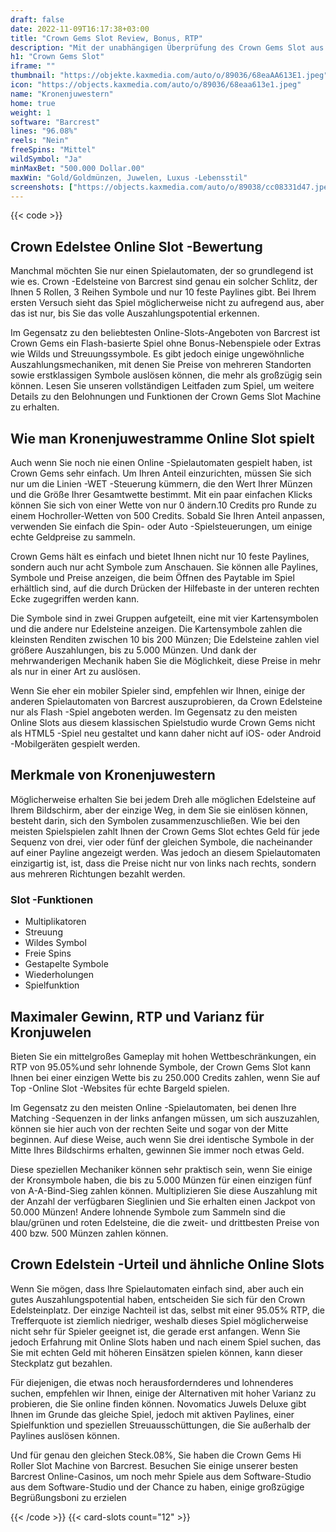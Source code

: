 ```yaml
---
draft: false
date: 2022-11-09T16:17:38+03:00
title: "Crown Gems Slot Review, Bonus, RTP"
description: "Mit der unabhängigen Überprüfung des Crown Gems Slot aus Barcrest können Sie kostenlos oder echtes Geld spielen und hier einen Bonus erhalten!"
h1: "Crown Gems Slot"
iframe: ""
thumbnail: "https://objekte.kaxmedia.com/auto/o/89036/68eaAA613E1.jpeg"
icon: "https://objects.kaxmedia.com/auto/o/89036/68eaa613e1.jpeg"
name: "Kronenjuwestern"
home: true
weight: 1
software: "Barcrest"
lines: "96.08%"
reels: "Nein"
freeSpins: "Mittel"
wildSymbol: "Ja"
minMaxBet: "500.000 Dollar.00"
maxWin: "Gold/Goldmünzen, Juwelen, Luxus -Lebensstil"
screenshots: ["https://objects.kaxmedia.com/auto/o/89038/cc08331d47.jpeg"]
---
```


{{< code >}}<h2>Crown Edelstee Online Slot -Bewertung</h2><p>Manchmal möchten Sie nur einen Spielautomaten, der so grundlegend ist wie es. Crown -Edelsteine von Barcrest sind genau ein solcher Schlitz, der Ihnen 5 Rollen, 3 Reihen Symbole und nur 10 feste Paylines gibt. Bei Ihrem ersten Versuch sieht das Spiel möglicherweise nicht zu aufregend aus, aber das ist nur, bis Sie das volle Auszahlungspotential erkennen.</p><p>Im Gegensatz zu den beliebtesten Online-Slots-Angeboten von Barcrest ist Crown Gems ein Flash-basierte Spiel ohne Bonus-Nebenspiele oder Extras wie Wilds und Streuungssymbole. Es gibt jedoch einige ungewöhnliche Auszahlungsmechaniken, mit denen Sie Preise von mehreren Standorten sowie erstklassigen Symbole auslösen können, die mehr als großzügig sein können. Lesen Sie unseren vollständigen Leitfaden zum Spiel, um weitere Details zu den Belohnungen und Funktionen der Crown Gems Slot Machine zu erhalten.</p><h2>Wie man Kronenjuwestramme Online Slot spielt</h2><p>Auch wenn Sie noch nie einen Online -Spielautomaten gespielt haben, ist Crown Gems sehr einfach. Um Ihren Anteil einzurichten, müssen Sie sich nur um die Linien -WET -Steuerung kümmern, die den Wert Ihrer Münzen und die Größe Ihrer Gesamtwette bestimmt. Mit ein paar einfachen Klicks können Sie sich von einer Wette von nur 0 ändern.10 Credits pro Runde zu einem Hochroller-Wetten von 500 Credits. Sobald Sie Ihren Anteil anpassen, verwenden Sie einfach die Spin- oder Auto -Spielsteuerungen, um einige echte Geldpreise zu sammeln.</p><p>Crown Gems hält es einfach und bietet Ihnen nicht nur 10 feste Paylines, sondern auch nur acht Symbole zum Anschauen. Sie können alle Paylines, Symbole und Preise anzeigen, die beim Öffnen des Paytable im Spiel erhältlich sind, auf die durch Drücken der Hilfebaste in der unteren rechten Ecke zugegriffen werden kann.</p><p>Die Symbole sind in zwei Gruppen aufgeteilt, eine mit vier Kartensymbolen und die andere nur Edelsteine anzeigen. Die Kartensymbole zahlen die kleinsten Renditen zwischen 10 bis 200 Münzen; Die Edelsteine zahlen viel größere Auszahlungen, bis zu 5.000 Münzen. Und dank der mehrwanderigen Mechanik haben Sie die Möglichkeit, diese Preise in mehr als nur in einer Art zu auslösen.</p><p>Wenn Sie eher ein mobiler Spieler sind, empfehlen wir Ihnen, einige der anderen Spielautomaten von Barcrest auszuprobieren, da Crown Edelsteine nur als Flash -Spiel angeboten werden. Im Gegensatz zu den meisten Online Slots aus diesem klassischen Spielstudio wurde Crown Gems nicht als HTML5 -Spiel neu gestaltet und kann daher nicht auf iOS- oder Android -Mobilgeräten gespielt werden.</p><h2>Merkmale von Kronenjuwestern</h2><p>Möglicherweise erhalten Sie bei jedem Dreh alle möglichen Edelsteine auf Ihrem Bildschirm, aber der einzige Weg, in dem Sie sie einlösen können, besteht darin, sich den Symbolen zusammenzuschließen. Wie bei den meisten Spielspielen zahlt Ihnen der Crown Gems Slot echtes Geld für jede Sequenz von drei, vier oder fünf der gleichen Symbole, die nacheinander auf einer Payline angezeigt werden. Was jedoch an diesem Spielautomaten einzigartig ist, ist, dass die Preise nicht nur von links nach rechts, sondern aus mehreren Richtungen bezahlt werden.</p><h3>
Slot -Funktionen</h3><ul>
<li></span>
Multiplikatoren</li>
<li></span>
Streuung</li>
<li></span>
Wildes Symbol</li>
<li></span>
Freie Spins</li>
<li></span>
Gestapelte Symbole</li>
<li></span>
Wiederholungen</li>
<li></span>
Spielfunktion</li></ul><h2>Maximaler Gewinn, RTP und Varianz für Kronjuwelen</h2><p>Bieten Sie ein mittelgroßes Gameplay mit hohen Wettbeschränkungen, ein RTP von 95.05%und sehr lohnende Symbole, der Crown Gems Slot kann Ihnen bei einer einzigen Wette bis zu 250.000 Credits zahlen, wenn Sie auf Top -Online Slot -Websites für echte Bargeld spielen.</p><p>Im Gegensatz zu den meisten Online -Spielautomaten, bei denen Ihre Matching -Sequenzen in der links anfangen müssen, um sich auszuzahlen, können sie hier auch von der rechten Seite und sogar von der Mitte beginnen. Auf diese Weise, auch wenn Sie drei identische Symbole in der Mitte Ihres Bildschirms erhalten, gewinnen Sie immer noch etwas Geld.</p><p>Diese speziellen Mechaniker können sehr praktisch sein, wenn Sie einige der Kronsymbole haben, die bis zu 5.000 Münzen für einen einzigen fünf von A-A-Bind-Sieg zahlen können. Multiplizieren Sie diese Auszahlung mit der Anzahl der verfügbaren Sieglinien und Sie erhalten einen Jackpot von 50.000 Münzen! Andere lohnende Symbole zum Sammeln sind die blau/grünen und roten Edelsteine, die die zweit- und drittbesten Preise von 400 bzw. 500 Münzen zahlen können.</p><h2>Crown Edelstein -Urteil und ähnliche Online Slots</h2><p>Wenn Sie mögen, dass Ihre Spielautomaten einfach sind, aber auch ein gutes Auszahlungspotential haben, entscheiden Sie sich für den Crown Edelsteinplatz. Der einzige Nachteil ist das, selbst mit einer 95.05% RTP, die Trefferquote ist ziemlich niedriger, weshalb dieses Spiel möglicherweise nicht sehr für Spieler geeignet ist, die gerade erst anfangen. Wenn Sie jedoch Erfahrung mit Online Slots haben und nach einem Spiel suchen, das Sie mit echten Geld mit höheren Einsätzen spielen können, kann dieser Steckplatz gut bezahlen.</p><p>Für diejenigen, die etwas noch herausfordernderes und lohnenderes suchen, empfehlen wir Ihnen, einige der Alternativen mit hoher Varianz zu probieren, die Sie online finden können. Novomatics Juwels Deluxe gibt Ihnen im Grunde das gleiche Spiel, jedoch mit aktiven Paylines, einer Spielfunktion und speziellen Streuausschüttungen, die Sie außerhalb der Paylines auslösen können.</p><p>Und für genau den gleichen Steck.08%, Sie haben die Crown Gems Hi Roller Slot Machine von Barcrest. Besuchen Sie einige unserer besten Barcrest Online-Casinos, um noch mehr Spiele aus dem Software-Studio aus dem Software-Studio und der Chance zu haben, einige großzügige Begrüßungsboni zu erzielen</p>{{< /code >}}
 {{< card-slots count="12" >}}
